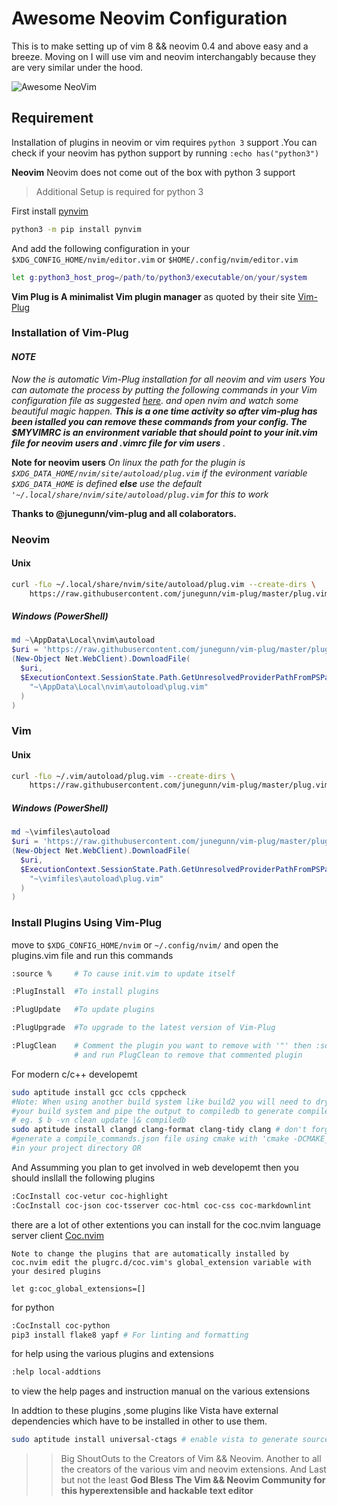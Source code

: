 # Awesome Neovim Configuration

This is to make setting up of vim 8 && neovim 0.4 and above easy and a breeze.
Moving on I will use vim and neovim interchangably because they are very similar
under the hood.

![Awesome NeoVim](https://github.com/Ultra-Code/nvim/blob/master/assets/AwesomeAndConfigurableNeoVim.png)

## Requirement

Installation of plugins in neovim or vim requires `python 3` support
.You can check if your neovim has python support by running
`:echo has("python3")`

__Neovim__
Neovim does not come out of the box with python 3 support

>Additional Setup is required for python 3

First install [pynvim](https://github.com/neovim/pynvim)

```bash
python3 -m pip install pynvim
```

And add the following configuration in your `$XDG_CONFIG_HOME/nvim/editor.vim` or
`$HOME/.config/nvim/editor.vim`

```bash
let g:python3_host_prog=/path/to/python3/executable/on/your/system
```

__Vim Plug is A minimalist Vim plugin manager__ as quoted by their site
[Vim-Plug](https://github.com/junegunn/vim-plug)

### Installation of Vim-Plug

#### _NOTE_

_Now the is automatic Vim-Plug installation for all neovim and vim users
You can automate the process by putting the following commands in your Vim configuration
file as suggested [here][auto]. and open nvim and watch some beautiful magic happen.
___This is a one time activity so after vim-plug has been istalled you can
remove these commands from your config.
The $MYVIMRC is an environment variable that should point to your init.vim file
for neovim users and .vimrc file for vim users___ ._

__Note for neovim users__
_On linux the path for the plugin is `$XDG_DATA_HOME/nvim/site/autoload/plug.vim`
if the evironment variable `$XDG_DATA_HOME` is defined __else__ use the default
`'~/.local/share/nvim/site/autoload/plug.vim` for this to work_

__Thanks to @junegunn/vim-plug and all colaborators.__

[auto]: https://github.com/junegunn/vim-plug/wiki/tips#automatic-installation

### Neovim

#### Unix

```zsh
curl -fLo ~/.local/share/nvim/site/autoload/plug.vim --create-dirs \
    https://raw.githubusercontent.com/junegunn/vim-plug/master/plug.vim
```

##### Windows (PowerShell)

```powershell
md ~\AppData\Local\nvim\autoload
$uri = 'https://raw.githubusercontent.com/junegunn/vim-plug/master/plug.vim'
(New-Object Net.WebClient).DownloadFile(
  $uri,
  $ExecutionContext.SessionState.Path.GetUnresolvedProviderPathFromPSPath(
    "~\AppData\Local\nvim\autoload\plug.vim"
  )
)
```

### Vim

#### Unix

```bash
curl -fLo ~/.vim/autoload/plug.vim --create-dirs \
    https://raw.githubusercontent.com/junegunn/vim-plug/master/plug.vim
```

##### Windows (PowerShell)

```powershell
md ~\vimfiles\autoload
$uri = 'https://raw.githubusercontent.com/junegunn/vim-plug/master/plug.vim'
(New-Object Net.WebClient).DownloadFile(
  $uri,
  $ExecutionContext.SessionState.Path.GetUnresolvedProviderPathFromPSPath(
    "~\vimfiles\autoload\plug.vim"
  )
)
```

### Install Plugins Using Vim-Plug

move to `$XDG_CONFIG_HOME/nvim` or `~/.config/nvim/` and open the plugins.vim file
and run this commands

```bash
:source %     # To cause init.vim to update itself

:PlugInstall  #To install plugins

:PlugUpdate   #To update plugins

:PlugUpgrade  #To upgrade to the latest version of Vim-Plug

:PlugClean    # Comment the plugin you want to remove with '"' then :source %
              # and run PlugClean to remove that commented plugin
```

For modern c/c++ developemt

```bash
sudo aptitude install gcc ccls cppcheck
#Note: When using another build system like build2 you will need to dry run
#your build system and pipe the output to compiledb to generate compile_commands.json
# eg. $ b -vn clean update |& compiledb
sudo aptitude install clangd clang-format clang-tidy clang # don't forget to
#generate a compile_commands.json file using cmake with 'cmake -DCMAKE_EXPORT_COMPILE_COMMANDS=ON
#in your project directory OR
```

And Assumming you plan to get involved in web developemt then you should
insllall the following plugins

```bash
:CocInstall coc-vetur coc-highlight
:CocInstall coc-json coc-tsserver coc-html coc-css coc-markdownlint
```

there are a lot of other extentions you can install for the coc.nvim language
server client [Coc.nvim](https://github.com/neoclide/coc.nvim/wiki/Using-coc-extensions)

`Note to change the plugins that are automatically installed by coc.nvim edit
the plugrc.d/coc.vim's global_extension variable with your desired plugins`

```vim
let g:coc_global_extensions=[]
```

for python

```bash
:CocInstall coc-python
pip3 install flake8 yapf # For linting and formatting
```

for help using the various plugins and extensions

```bash
:help local-addtions
```

to view the help pages and instruction manual on the various extensions

In addtion to these plugins ,some plugins like Vista have external dependencies
which have to be installed in other to use them.

```bash
sudo aptitude install universal-ctags # enable vista to generate source code tags
```

>>Big ShoutOuts to the Creators of Vim && Neovim.
>Another to all the creators of the various vim and neovim extensions.
>And Last but not the least __God Bless The Vim && Neovim Community for this
>hyperextensible and hackable text editor__
